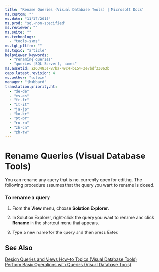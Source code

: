 ```yaml
---
title: "Rename Queries (Visual Database Tools) | Microsoft Docs"
ms.custom: ""
ms.date: "11/17/2016"
ms.prod: "sql-non-specified"
ms.reviewer: ""
ms.suite: ""
ms.technology: 
  - "tools-ssms"
ms.tgt_pltfrm: ""
ms.topic: "article"
helpviewer_keywords: 
  - "renaming queries"
  - "queries [SQL Server], names"
ms.assetid: a263483e-87ba-49c4-b154-3e7bdf33063b
caps.latest.revision: 4
ms.author: "sstein"
manager: "jhubbard"
translation.priority.ht: 
  - "de-de"
  - "es-es"
  - "fr-fr"
  - "it-it"
  - "ja-jp"
  - "ko-kr"
  - "pt-br"
  - "ru-ru"
  - "zh-cn"
  - "zh-tw"
---
```

# Rename Queries (Visual Database Tools)
You can rename any query that is not currently open for editing. The following procedure assumes that the query you want to rename is closed.  
  
### To rename a query  
  
1.  From the **View** menu, choose **Solution Explorer**.  
  
2.  In Solution Explorer, right-click the query you want to rename and click **Rename** in the shortcut menu that appears.  
  
3.  Type a new name for the query and then press Enter.  
  
## See Also  
[Design Queries and Views How-to Topics &#40;Visual Database Tools&#41;](../ssms/design-queries-and-views-how-to-topics--visual-database-tools-.md)  
[Perform Basic Operations with Queries &#40;Visual Database Tools&#41;](../ssms/perform-basic-operations-with-queries--visual-database-tools-.md)  
  
